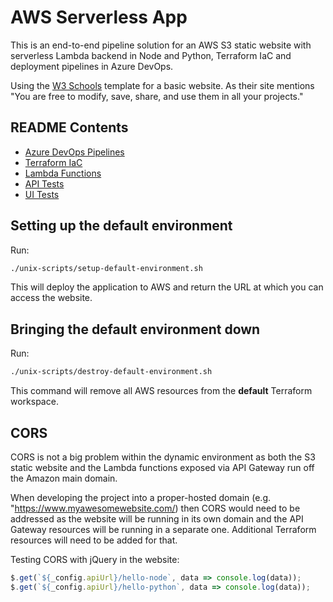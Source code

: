 # AWS Serverless App

This is an end-to-end pipeline solution for an AWS S3 static website with serverless Lambda backend in Node and Python, Terraform IaC and deployment pipelines in Azure DevOps.

Using the [W3 Schools](https://www.w3schools.com/w3css/w3css_templates.asp) template for a basic website. As their site mentions "You are free to modify, save, share, and use them in all your projects."

## README Contents

-   [Azure DevOps Pipelines](pipelines/README.md)
-   [Terraform IaC](terraform/README.md)
-   [Lambda Functions](lambda-src/README.md)
-   [API Tests](api-tests/README.md)
-   [UI Tests](ui-tests/README.md)

## Setting up the default environment

Run:

```bash
./unix-scripts/setup-default-environment.sh
```

This will deploy the application to AWS and return the URL at which you can access the website.

## Bringing the default environment down

Run:

```bash
./unix-scripts/destroy-default-environment.sh
```

This command will remove all AWS resources from the **default** Terraform workspace.

## CORS

CORS is not a big problem within the dynamic environment as both the S3 static website and the Lambda functions exposed via API Gateway run off
the Amazon main domain.

When developing the project into a proper-hosted domain (e.g. "https://www.myawesomewebsite.com/) then CORS would need to be addressed as the website
will be running in its own domain and the API Gateway resources will be running in a separate one. Additional Terraform resources will need to be added for that.

Testing CORS with jQuery in the website:

```javascript
$.get(`${_config.apiUrl}/hello-node`, data => console.log(data));
$.get(`${_config.apiUrl}/hello-python`, data => console.log(data));
```

